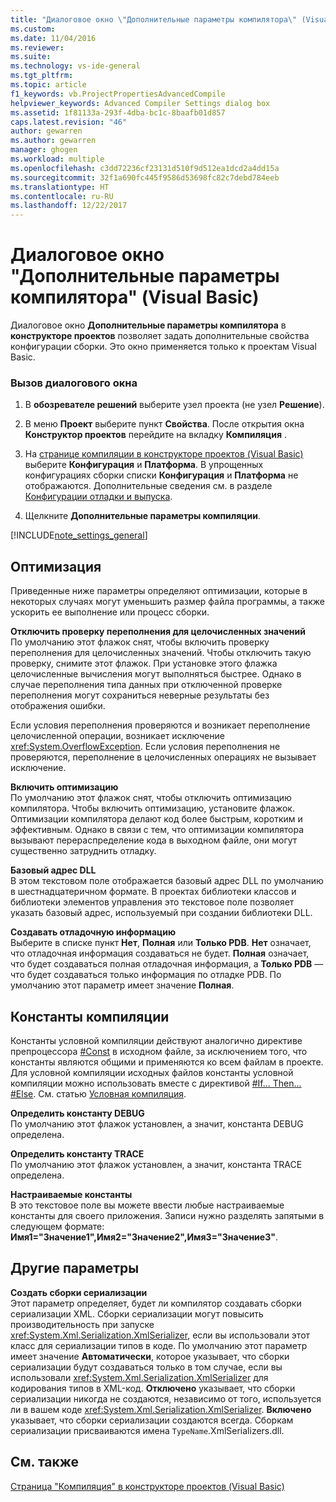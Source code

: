 ```yaml
---
title: "Диалоговое окно \"Дополнительные параметры компилятора\" (Visual Basic) | Документы Майкрософт"
ms.custom: 
ms.date: 11/04/2016
ms.reviewer: 
ms.suite: 
ms.technology: vs-ide-general
ms.tgt_pltfrm: 
ms.topic: article
f1_keywords: vb.ProjectPropertiesAdvancedCompile
helpviewer_keywords: Advanced Compiler Settings dialog box
ms.assetid: 1f81133a-293f-4dba-bc1c-8baafb01d857
caps.latest.revision: "46"
author: gewarren
ms.author: gewarren
manager: ghogen
ms.workload: multiple
ms.openlocfilehash: c3dd72236cf23131d510f9d512ea1dcd2a4dd15a
ms.sourcegitcommit: 32f1a690fc445f9586d53698fc82c7debd784eeb
ms.translationtype: HT
ms.contentlocale: ru-RU
ms.lasthandoff: 12/22/2017
---
```

# <a name="advanced-compiler-settings-dialog-box-visual-basic"></a>Диалоговое окно "Дополнительные параметры компилятора" (Visual Basic)
Диалоговое окно **Дополнительные параметры компилятора** в **конструкторе проектов** позволяет задать дополнительные свойства конфигурации сборки. Это окно применяется только к проектам Visual Basic.  
  
### <a name="to-access-this-dialog-box"></a>Вызов диалогового окна  
  
1.  В **обозревателе решений** выберите узел проекта (не узел **Решение**).  
  
2.  В меню **Проект** выберите пункт **Свойства**. После открытия окна **Конструктор проектов** перейдите на вкладку **Компиляция** .  
  
3.  На [странице компиляции в конструкторе проектов (Visual Basic)](../../ide/reference/compile-page-project-designer-visual-basic.md) выберите **Конфигурация** и **Платформа**. В упрощенных конфигурациях сборки списки **Конфигурация** и **Платформа** не отображаются. Дополнительные сведения см. в разделе [Конфигурации отладки и выпуска](http://msdn.microsoft.com/en-us/0440b300-0614-4511-901a-105b771b236e).  
  
4.  Щелкните **Дополнительные параметры компиляции**.  
  
 [!INCLUDE[note_settings_general](../../data-tools/includes/note_settings_general_md.md)]  
  
## <a name="optimizations"></a>Оптимизация  
 Приведенные ниже параметры определяют оптимизации, которые в некоторых случаях могут уменьшить размер файла программы, а также ускорить ее выполнение или процесс сборки.  
  
 **Отключить проверку переполнения для целочисленных значений**  
 По умолчанию этот флажок снят, чтобы включить проверку переполнения для целочисленных значений. Чтобы отключить такую проверку, снимите этот флажок. При установке этого флажка целочисленные вычисления могут выполняться быстрее. Однако в случае переполнения типа данных при отключенной проверке переполнения могут сохраниться неверные результаты без отображения ошибки.  
  
 Если условия переполнения проверяются и возникает переполнение целочисленной операции, возникает исключение <xref:System.OverflowException>. Если условия переполнения не проверяются, переполнение в целочисленных операциях не вызывает исключение.  
  
 **Включить оптимизацию**  
 По умолчанию этот флажок снят, чтобы отключить оптимизацию компилятора. Чтобы включить оптимизацию, установите флажок. Оптимизации компилятора делают код более быстрым, коротким и эффективным. Однако в связи с тем, что оптимизации компилятора вызывают перераспределение кода в выходном файле, они могут существенно затруднить отладку.  
  
 **Базовый адрес DLL**  
 В этом текстовом поле отображается базовый адрес DLL по умолчанию в шестнадцатеричном формате. В проектах библиотеки классов и библиотеки элементов управления это текстовое поле позволяет указать базовый адрес, используемый при создании библиотеки DLL.  
  
 **Создавать отладочную информацию**  
 Выберите в списке пункт **Нет**, **Полная** или **Только PDB**. **Нет** означает, что отладочная информация создаваться не будет. **Полная** означает, что будет создаваться полная отладочная информация, а **Только PDB** — что будет создаваться только информация по отладке PDB. По умолчанию этот параметр имеет значение **Полная**.  
  
## <a name="compilation-constants"></a>Константы компиляции  
 Константы условной компиляции действуют аналогично директиве препроцессора [#Const](/dotnet/visual-basic/language-reference/directives/const-directive) в исходном файле, за исключением того, что константы являются общими и применяются ко всем файлам в проекте. Для условной компиляции исходных файлов константы условной компиляции можно использовать вместе с директивой [#If... Then... #Else](/dotnet/visual-basic/language-reference/directives/if-then-else-directives). См. статью [Условная компиляция](/dotnet/visual-basic/programming-guide/program-structure/conditional-compilation).  
  
 **Определить константу DEBUG**  
 По умолчанию этот флажок установлен, а значит, константа DEBUG определена.  
  
 **Определить константу TRACE**  
 По умолчанию этот флажок установлен, а значит, константа TRACE определена.  
  
 **Настраиваемые константы**  
 В это текстовое поле вы можете ввести любые настраиваемые константы для своего приложения. Записи нужно разделять запятыми в следующем формате: **Имя1="Значение1",Имя2="Значение2",Имя3="Значение3"**.  
  
## <a name="other-settings"></a>Другие параметры  
 **Создать сборки сериализации**  
 Этот параметр определяет, будет ли компилятор создавать сборки сериализации XML. Сборки сериализации могут повысить производительность при запуске <xref:System.Xml.Serialization.XmlSerializer>, если вы использовали этот класс для сериализации типов в коде. По умолчанию этот параметр имеет значение **Автоматически**, которое указывает, что сборки сериализации будут создаваться только в том случае, если вы использовали <xref:System.Xml.Serialization.XmlSerializer> для кодирования типов в XML-код. **Отключено** указывает, что сборки сериализации никогда не создаются, независимо от того, используется ли в вашем коде <xref:System.Xml.Serialization.XmlSerializer>. **Включено** указывает, что сборки сериализации создаются всегда. Сборкам сериализации присваиваются имена `TypeName`.XmlSerializers.dll.  
  
## <a name="see-also"></a>См. также  
 [Страница "Компиляция" в конструкторе проектов (Visual Basic)](../../ide/reference/compile-page-project-designer-visual-basic.md)